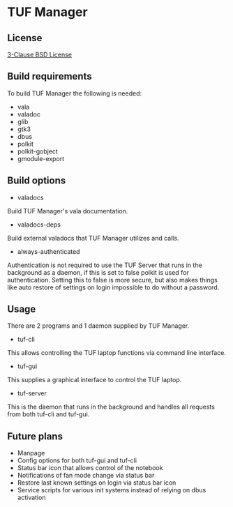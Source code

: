 # TUF Manager

## License
[3-Clause BSD License](LICENSE)

## Build requirements
To build TUF Manager the following is needed:

- vala
- valadoc
- glib
- gtk3
- dbus
- polkit
- polkit-gobject
- gmodule-export

## Build options

- valadocs

Build TUF Manager's vala documentation.
- valadocs-deps

Build external valadocs that TUF Manager utilizes and calls.
- always-authenticated

Authentication is not required to use the TUF Server that runs in the background as a daemon, if this is set to false polkit is used for authentication. Setting this to false is more secure, but also makes things like auto restore of settings on login impossible to do without a password.

## Usage
There are 2 programs and 1 daemon supplied by TUF Manager.

- tuf-cli

This allows controlling the TUF laptop functions via command line interface.
- tuf-gui

This supplies a graphical interface to control the TUF laptop.
- tuf-server

This is the daemon that runs in the background and handles all requests from both tuf-cli and tuf-gui.

## Future plans

- Manpage
- Config options for both tuf-gui and tuf-cli
- Status bar icon that allows control of the notebook
- Notifications of fan mode change via status bar
- Restore last known settings on login via status bar icon
- Service scripts for various init systems instead of relying on dbus activation
